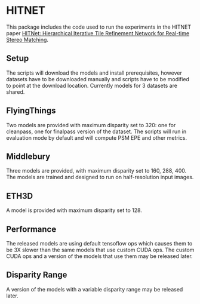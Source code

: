 # HITNET
This package includes the code used to run the experiments in the HITNET paper [HITNet: Hierarchical Iterative Tile Refinement Network for Real-time Stereo Matching](https://arxiv.org/abs/2007.12140).

## Setup
The scripts will download the models and install prerequisites, however datasets have to be downloaded manually and scripts have to be modified to point at the download location. Currently models for 3 datasets are shared.

## FlyingThings
Two models are provided with maximum disparity set to 320: one for cleanpass, one for finalpass version of the dataset. The scripts will run in evaluation mode by default and will compute PSM EPE and other metrics.

## Middlebury
Three models are provided, with maximum disparity set to 160, 288, 400. The models are trained and designed to run on half-resolution input images.

## ETH3D
A model is provided with maximum disparity set to 128.

## Performance
The released models are using default tensoflow ops which causes them to be 3X slower than the same models that use custom CUDA ops. The custom CUDA ops and a version of the models that use them may be released later.

## Disparity Range
A version of the models with a variable disparity range may be released later.
